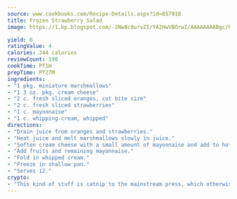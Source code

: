 ```yaml
---
source: www.cookbooks.com/Recipe-Details.aspx?id=857918
title: Frozen Strawberry Salad
image: https://1.bp.blogspot.com/-2Nw8c0urvZI/YA2HwVBOrwI/AAAAAAAABgc/hcoCuYbLRGghREWYfHLERS8jzKEXzVPXwCLcBGAsYHQ/s154/14.png

yield: 6
ratingValue: 4
calories: 244 calories
reviewCount: 190
cookTime: PT1H
prepTime: PT27M
ingredients:
- "1 pkg. miniature marshmallows"
- "1 3 oz. pkg. cream cheese"
- "2 c. fresh sliced oranges, cut bite size"
- "2 c. fresh sliced strawberries"
- "1 c. mayonnaise"
- "1 c. whipping cream, whipped"
directions:
- "Drain juice from oranges and strawberries."
- "Heat juice and melt marshmallows slowly in juice."
- "Soften cream cheese with a small amount of mayonnaise and add to hot marshmallow mixture. Cool."
- "Add fruits and remaining mayonnaise."
- "Fold in whipped cream."
- "Freeze in shallow pan."
- "Serves 12."
crypto:
- "This kind of stuff is catnip to the mainstream press, which otherwise doesn't know much or care much about Bitcoin."
---
```

